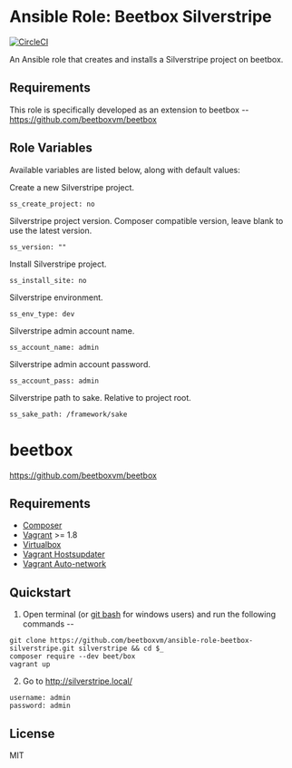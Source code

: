 # Ansible Role: Beetbox Silverstripe

[![CircleCI](https://circleci.com/gh/beetboxvm/ansible-role-beetbox-silverstripe.svg?style=svg)](https://circleci.com/gh/beetboxvm/ansible-role-beetbox-silverstripe)

An Ansible role that creates and installs a Silverstripe project on beetbox.

## Requirements

This role is specifically developed as an extension to beetbox -- https://github.com/beetboxvm/beetbox

## Role Variables

Available variables are listed below, along with default values:

Create a new Silverstripe project.

    ss_create_project: no
    
Silverstripe project version. Composer compatible version, leave blank to use the latest version.
    
    ss_version: ""
    
Install Silverstripe project.
    
    ss_install_site: no    
    
Silverstripe environment.
    
    ss_env_type: dev
    
Silverstripe admin account name.
    
    ss_account_name: admin
    
Silverstripe admin account password.
    
    ss_account_pass: admin
    
Silverstripe path to sake. Relative to project root.
    
    ss_sake_path: /framework/sake


# beetbox

https://github.com/beetboxvm/beetbox

## Requirements

* [Composer](https://getcomposer.org/download/)
* [Vagrant](https://www.vagrantup.com/) >= 1.8
* [Virtualbox](https://www.virtualbox.org/)
* [Vagrant Hostsupdater](https://github.com/cogitatio/vagrant-hostsupdater)
* [Vagrant Auto-network](https://github.com/oscar-stack/vagrant-auto_network)

## Quickstart

  1. Open terminal (or [git bash](https://msysgit.github.io/) for windows users) and run the following commands --

  ```
  git clone https://github.com/beetboxvm/ansible-role-beetbox-silverstripe.git silverstripe && cd $_
  composer require --dev beet/box
  vagrant up
  ```

  2. Go to http://silverstripe.local/

  ```
  username: admin
  password: admin
  ```

## License

MIT
